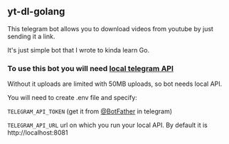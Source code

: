 ## yt-dl-golang
This telegram bot allows you to download videos from youtube by just sending it a link.

It's just simple bot that I wrote to kinda learn Go. 

### To use this bot you will need [local telegram API](https://core.telegram.org/bots/api#using-a-local-bot-api-server) 

Without it uploads are limited with 50MB uploads, so bot needs local API.

You will need to create .env file and specify:

`TELEGRAM_API_TOKEN` (get it from [@BotFather](https://t.me/BotFather) in telegram)

`TELEGRAM_API_URL` url on which you run your local API. By default it is http://localhost:8081
